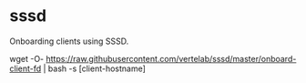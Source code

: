 # sssd
Onboarding clients using SSSD.

wget -O- https://raw.githubusercontent.com/vertelab/sssd/master/onboard-client-fd | bash -s [client-hostname]
